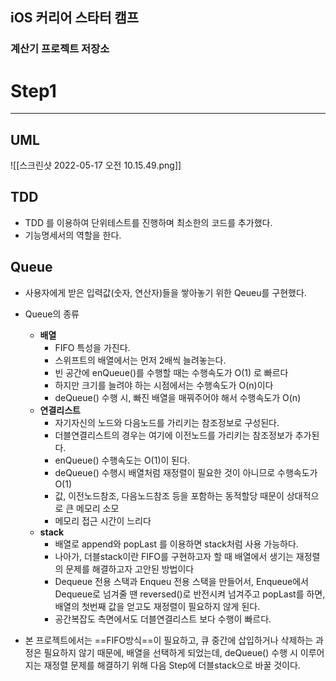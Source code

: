 ## iOS 커리어 스타터 캠프

### 계산기 프로젝트 저장소

# Step1 
---
## UML
![[스크린샷 2022-05-17 오전 10.15.49.png]]
## TDD
- TDD 를 이용하여 단위테스트를 진행하며 최소한의 코드를 추가했다. 
- 기능명세서의 역할을 한다.
## Queue
- 사용자에게 받은 입력값(숫자, 연산자)들을 쌓아놓기 위한 Qeueu를 구현했다. 
- Queue의 종류
    - **배열**
        - FIFO 특성을 가진다. 
        - 스위프트의 배열에서는 먼저 2배씩 늘려놓는다. 
        - 빈 공간에 enQueue()를 수행할 때는 수행속도가 O(1) 로 빠르다
        - 하지만 크기를 늘려야 하는 시점에서는 수행속도가 O(n)이다
        - deQueue() 수행 시, 빠진 배열을 매꿔주어야 해서 수행속도가 O(n) 
    - **연결리스트**
        - 자기자신의 노드와 다음노드를 가리키는 참조정보로 구성된다. 
        - 더블연결리스트의 경우는 여기에 이전노드를 가리키는 참조정보가 추가된다.
        - enQueue() 수행속도는 O(1)이 된다.
        - deQueue() 수행시 배열처럼 재정렬이 필요한 것이 아니므로 수행속도가 O(1)
        - 값, 이전노드참조, 다음노드참조 등을 포함하는 동적할당 때문이 상대적으로 큰 메모리 소모
        - 메모리 접근 시간이 느리다
    - **stack**
        - 배열로 append와 popLast 를 이용하면 stack처럼 사용 가능하다.
        - 나아가, 더블stack이란 FIFO를 구현하고자 할 때 배열에서 생기는 재정렬의 문제를 해결하고자 고안된 방법이다
        - Dequeue 전용 스택과 Enqueu 전용 스택을 만들어서, Enqueue에서 Dequeue로 넘겨줄 땐 reversed()로 반전시켜 넘겨주고 popLast를 하면, 배열의 첫번째 값을 얻고도 재정렬이 필요하지 않게 된다. 
        - 공간복잡도 측면에서도 더블연결리스트 보다 수행이 빠르다. 
        
- 본 프로젝트에서는 ==FIFO방식==이 필요하고, 큐 중간에 삽입하거나 삭제하는 과정은 필요하지 않기 때문에, 배열을 선택하게 되었는데, deQueue() 수행 시 이루어지는 재정렬 문제를 해결하기 위해 다음 Step에 더블stack으로 바꿀 것이다.

